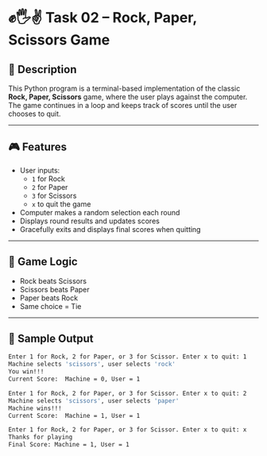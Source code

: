 # ✊🖐✌️ Task 02 – Rock, Paper, Scissors Game

## 📌 Description

This Python program is a terminal-based implementation of the classic **Rock, Paper, Scissors** game, where the user plays against the computer. The game continues in a loop and keeps track of scores until the user chooses to quit.

---

## 🎮 Features

- User inputs:
  - `1` for Rock
  - `2` for Paper
  - `3` for Scissors
  - `x` to quit the game
- Computer makes a random selection each round
- Displays round results and updates scores
- Gracefully exits and displays final scores when quitting

---

## 🧠 Game Logic

- Rock beats Scissors  
- Scissors beats Paper  
- Paper beats Rock  
- Same choice = Tie

---

## 📄 Sample Output

```bash
Enter 1 for Rock, 2 for Paper, or 3 for Scissor. Enter x to quit: 1
Machine selects 'scissors', user selects 'rock'
You win!!!
Current Score: 	Machine = 0, User = 1

Enter 1 for Rock, 2 for Paper, or 3 for Scissor. Enter x to quit: 2
Machine selects 'scissors', user selects 'paper'
Machine wins!!!
Current Score: 	Machine = 1, User = 1

Enter 1 for Rock, 2 for Paper, or 3 for Scissor. Enter x to quit: x
Thanks for playing
Final Score: Machine = 1, User = 1
```

